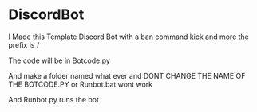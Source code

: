 # DiscordBot
I Made this Template Discord Bot with a ban command kick and more the prefix is /

The code will be in Botcode.py

And make a folder named what ever and DONT CHANGE THE NAME OF THE BOTCODE.PY or Runbot.bat wont work

And Runbot.py runs the bot 
